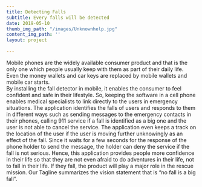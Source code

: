 ```yaml
---
title: Detecting Falls
subtitle: Every falls will be detected
date: 2019-05-10
thumb_img_path: "/images/Unknownhelp.jpg"
content_img_path: ''
layout: project

---
```

Mobile phones are the widely available consumer product and that is the only one which people usually keep with them as part of their daily life. Even the money wallets and car keys are replaced by mobile wallets and mobile car starts.  
By installing the fall detector in mobile, it enables the consumer to feel confident and safe in their lifestyle. So, keeping the software in a cell phone enables medical specialists to link directly to the users in emergency situations. The application identifies the falls of users and responds to them in different ways such as sending messages to the emergency contacts in their phones, calling 911 service if a fall is identified as a big one and the user is not able to cancel the service. The application even keeps a track on the location of the user if the user is moving further unknowingly as an effect of the fall. Since it waits for a few seconds for the response of the phone holder to send the message, the holder can deny the service if the fall is not serious. Hence, this application provides people more confidence in their life so that they are not even afraid to do adventures in their life, not to fall in their life. If they fall, the product will play a major role in the rescue mission. Our Tagline summarizes the vision statement that is “no fall is a big fall”.